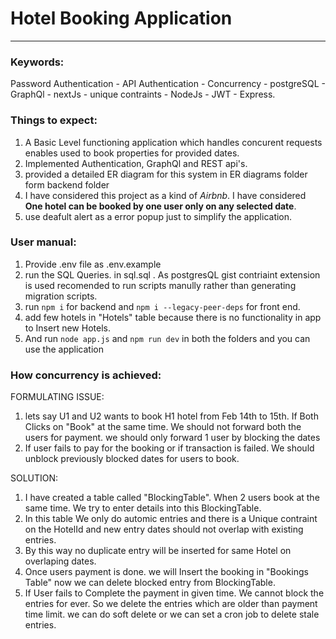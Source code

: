 # Hotel Booking Application
-------------------------------
### Keywords:
Password Authentication - API Authentication - Concurrency - postgreSQL - GraphQl - nextJs - unique contraints - NodeJs - JWT - Express.
### Things to expect:
1. A Basic Level functioning application which handles concurent requests enables used to book properties for provided dates.
2. Implemented Authentication, GraphQl and REST api's. 
3. provided a detailed ER diagram for this system in ER diagrams folder form backend folder
4. I have considered this project as a kind of *Airbnb*. I have considered **One hotel can be booked by one user only on any selected date**.
5. use deafult alert as a error popup just to simplify the application.

### User manual:
1. Provide .env file as .env.example
2. run the SQL Queries. in sql.sql . As postgresQL gist contriaint extension is used recomended to run scripts manully rather than generating migration scripts.
3. run `npm i` for backend and `npm i --legacy-peer-deps` for front end.
4. add few hotels in "Hotels" table because there is no functionality in app to Insert new Hotels.
5. And run `node app.js` and `npm run dev` in both the folders and you can use the application

### How concurrency is achieved:
FORMULATING ISSUE:
1. lets say U1 and U2 wants to book H1 hotel from Feb 14th to 15th. If Both Clicks on "Book" at the same time. We should not forward both the users for payment. we should only forward 1 user by blocking the dates
2. If user fails to pay for the booking or if transaction is failed. We should unblock previously blocked dates for users to book.

SOLUTION:
1. I have created a table called "BlockingTable". When 2 users book at the same time. We try to enter details into this BlockingTable.
2. In this table We only do automic entries and there is a Unique contraint on the HotelId and new entry dates should not overlap with existing entries.
3. By this way no duplicate entry will be inserted for same Hotel on overlaping dates.
4. Once users payment is done. we will Insert the booking in "Bookings Table" now we can delete blocked entry from BlockingTable.
5. If User fails to Complete the payment in given time. We cannot block the entries for ever. So we delete the entries which are older than payment time limit. we can do soft delete or we can set a cron job to delete stale entries.